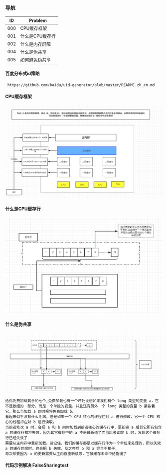 ### 导航

| ID | Problem  | 
| --- | ---   |
| 000 |CPU缓存框架|
| 001 |什么是CPU缓存行 |
| 002 |什么是内存屏障 | 
| 004 |什么是伪共享|
| 005 |如何避免伪共享 | 


#### 百度分布式id策略

     https://github.com/baidu/uid-generator/blob/master/README.zh_cn.md

#### CPU缓存框架 

   ![整体流程](https://raw.githubusercontent.com/qiurunze123/imageall/master/falsesharing.png)

#### 什么是CPU缓存行

   ![整体流程](https://raw.githubusercontent.com/qiurunze123/imageall/master/falsesharing1.png)

#### 什么是伪共享

   ![整体流程](https://raw.githubusercontent.com/qiurunze123/imageall/master/falsesharing2.png)

    给你免费加载其余的七个,免费加载也有一个坏处设想如果我们有个 long 类型的变量 a，它不是数组的一部分，而是一个单独的变量，并且还有另外一个 long 类型的变量 b 紧挨着它，那么当加载 a 的时候将免费加载 b。
    看起来似乎没有什么毛病，但是如果一个 CPU 核心的线程在对 a 进行修改，另一个 CPU 核心的线程却在对 b 进行读取。
    当前者修改 a 时，会把 a 和 b 同时加载到前者核心的缓存行中，更新完 a 后其它所有包含 a 的缓存行都将失效，因为其它缓存中的 a 不是最新值了而当后者读取 b 时，发现这个缓存行已经失效了
    需要从主内存中重新加载。请记住，我们的缓存都是以缓存行作为一个单位来处理的，所以失效 a 的缓存的同时，也会把 b 失效，反之亦然 b 和 a 完全不相干，
    每次却要因为 a 的更新需要从主内存重新读取，它被缓存未命中给拖慢了
    
#### 代码示例解决 FalseSharingtest 